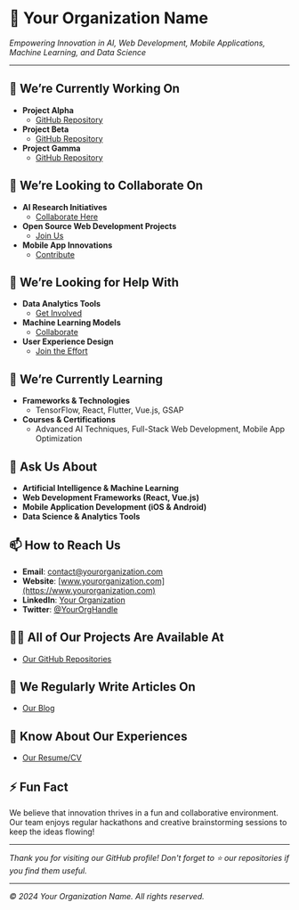 # 🚀 **Your Organization Name**

*Empowering Innovation in AI, Web Development, Mobile Applications, Machine Learning, and Data Science*

---

## 🔭 We’re Currently Working On

- **Project Alpha**
  - [GitHub Repository](https://github.com/yourorganization/project-alpha)
- **Project Beta**
  - [GitHub Repository](https://github.com/yourorganization/project-beta)
- **Project Gamma**
  - [GitHub Repository](https://github.com/yourorganization/project-gamma)

## 👯 We’re Looking to Collaborate On

- **AI Research Initiatives**
  - [Collaborate Here](https://github.com/yourorganization/ai-research)
- **Open Source Web Development Projects**
  - [Join Us](https://github.com/yourorganization/web-dev-projects)
- **Mobile App Innovations**
  - [Contribute](https://github.com/yourorganization/mobile-apps)

## 🤝 We’re Looking for Help With

- **Data Analytics Tools**
  - [Get Involved](https://github.com/yourorganization/data-analytics)
- **Machine Learning Models**
  - [Collaborate](https://github.com/yourorganization/ml-models)
- **User Experience Design**
  - [Join the Effort](https://github.com/yourorganization/ux-design)

## 🌱 We’re Currently Learning

- **Frameworks & Technologies**
  - TensorFlow, React, Flutter, Vue.js, GSAP
- **Courses & Certifications**
  - Advanced AI Techniques, Full-Stack Web Development, Mobile App Optimization

## 💬 Ask Us About

- **Artificial Intelligence & Machine Learning**
- **Web Development Frameworks (React, Vue.js)**
- **Mobile Application Development (iOS & Android)**
- **Data Science & Analytics Tools**

## 📫 How to Reach Us

- **Email**: [contact@yourorganization.com](mailto:contact@yourorganization.com)
- **Website**: [www.yourorganization.com](https://www.yourorganization.com)
- **LinkedIn**: [Your Organization](https://www.linkedin.com/company/yourorganization)
- **Twitter**: [@YourOrgHandle](https://twitter.com/YourOrgHandle)

## 👨‍💻 All of Our Projects Are Available At

- [Our GitHub Repositories](https://github.com/yourorganization)

## 📝 We Regularly Write Articles On

- [Our Blog](https://www.yourorganization.com/blog)

## 📄 Know About Our Experiences

- [Our Resume/CV](https://www.yourorganization.com/resume)

## ⚡ Fun Fact

We believe that innovation thrives in a fun and collaborative environment. Our team enjoys regular hackathons and creative brainstorming sessions to keep the ideas flowing!

---

*Thank you for visiting our GitHub profile! Don't forget to ⭐ our repositories if you find them useful.*

---

*© 2024 Your Organization Name. All rights reserved.*
